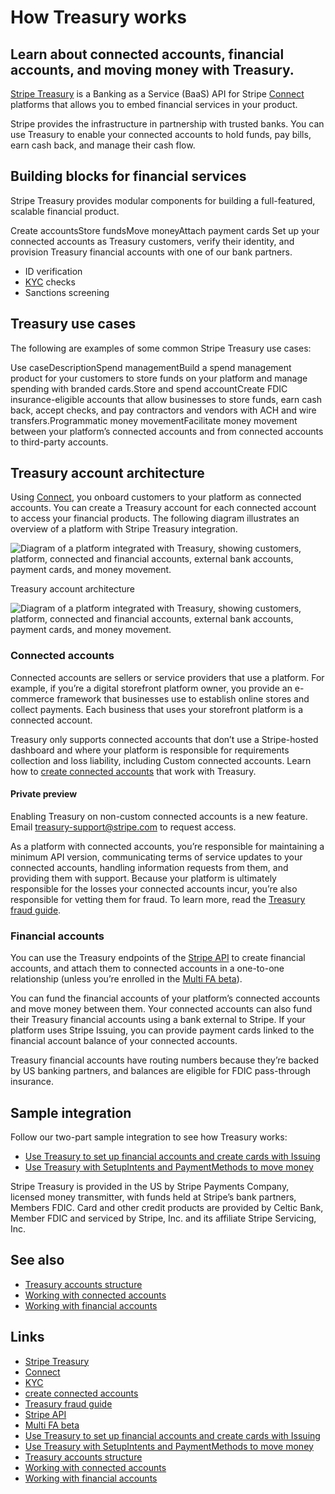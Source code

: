 # How Treasury works

## Learn about connected accounts, financial accounts, and moving money with Treasury.

[Stripe Treasury](https://stripe.com/treasury) is a Banking as a Service (BaaS)
API for Stripe [Connect](https://docs.stripe.com/connect) platforms that allows
you to embed financial services in your product.

Stripe provides the infrastructure in partnership with trusted banks. You can
use Treasury to enable your connected accounts to hold funds, pay bills, earn
cash back, and manage their cash flow.

## Building blocks for financial services

Stripe Treasury provides modular components for building a full-featured,
scalable financial product.

Create accountsStore fundsMove moneyAttach payment cards
Set up your connected accounts as Treasury customers, verify their identity, and
provision Treasury financial accounts with one of our bank partners.

- ID verification
- [KYC](https://en.wikipedia.org/wiki/Know_your_customer) checks
- Sanctions screening

## Treasury use cases

The following are examples of some common Stripe Treasury use cases:

Use caseDescriptionSpend managementBuild a spend management product for your
customers to store funds on your platform and manage spending with branded
cards.Store and spend accountCreate FDIC insurance-eligible accounts that allow
businesses to store funds, earn cash back, accept checks, and pay contractors
and vendors with ACH and wire transfers.Programmatic money movementFacilitate
money movement between your platform’s connected accounts and from connected
accounts to third-party accounts.
## Treasury account architecture

Using [Connect](https://docs.stripe.com/connect), you onboard customers to your
platform as connected accounts. You can create a Treasury account for each
connected account to access your financial products. The following diagram
illustrates an overview of a platform with Stripe Treasury integration.

![Diagram of a platform integrated with Treasury, showing customers, platform,
connected and financial accounts, external bank accounts, payment cards, and
money
movement.](https://b.stripecdn.com/docs-statics-srv/assets/architecture.59cac501261250e0ebe9785c6f9701ce.png)

Treasury account architecture

![Diagram of a platform integrated with Treasury, showing customers, platform,
connected and financial accounts, external bank accounts, payment cards, and
money
movement.](https://b.stripecdn.com/docs-statics-srv/assets/architecture.59cac501261250e0ebe9785c6f9701ce.png)

### Connected accounts

Connected accounts are sellers or service providers that use a platform. For
example, if you’re a digital storefront platform owner, you provide an
e-commerce framework that businesses use to establish online stores and collect
payments. Each business that uses your storefront platform is a connected
account.

Treasury only supports connected accounts that don’t use a Stripe-hosted
dashboard and where your platform is responsible for requirements collection and
loss liability, including Custom connected accounts. Learn how to [create
connected
accounts](https://docs.stripe.com/connect/design-an-integration?connect-onboarding-surface=api&connect-dashboard-type=none&connect-economic-model=buy-rate&connect-loss-liability-owner=platform&connect-charge-type=direct)
that work with Treasury.

#### Private preview

Enabling Treasury on non-custom connected accounts is a new feature. Email
[treasury-support@stripe.com](mailto:treasury-support@stripe.com) to request
access.

As a platform with connected accounts, you’re responsible for maintaining a
minimum API version, communicating terms of service updates to your connected
accounts, handling information requests from them, and providing them with
support. Because your platform is ultimately responsible for the losses your
connected accounts incur, you’re also responsible for vetting them for fraud. To
learn more, read the [Treasury fraud
guide](https://docs.stripe.com/treasury/examples/fraud-guide).

### Financial accounts

You can use the Treasury endpoints of the [Stripe
API](https://docs.stripe.com/api) to create financial accounts, and attach them
to connected accounts in a one-to-one relationship (unless you’re enrolled in
the [Multi FA
beta](https://docs.stripe.com/treasury/account-management/financial-accounts#create-a-financialaccount)).

You can fund the financial accounts of your platform’s connected accounts and
move money between them. Your connected accounts can also fund their Treasury
financial accounts using a bank external to Stripe. If your platform uses Stripe
Issuing, you can provide payment cards linked to the financial account balance
of your connected accounts.

Treasury financial accounts have routing numbers because they’re backed by US
banking partners, and balances are eligible for FDIC pass-through insurance.

## Sample integration

Follow our two-part sample integration to see how Treasury works:

- [Use Treasury to set up financial accounts and create cards with
Issuing](https://docs.stripe.com/treasury/examples/financial-accounts)
- [Use Treasury with SetupIntents and PaymentMethods to move
money](https://docs.stripe.com/treasury/examples/moving-money)

Stripe Treasury is provided in the US by Stripe Payments Company, licensed money
transmitter, with funds held at Stripe’s bank partners, Members FDIC. Card and
other credit products are provided by Celtic Bank, Member FDIC and serviced by
Stripe, Inc. and its affiliate Stripe Servicing, Inc.

## See also

- [Treasury accounts
structure](https://docs.stripe.com/treasury/account-management/treasury-accounts-structure)
- [Working with connected
accounts](https://docs.stripe.com/treasury/account-management/connected-accounts)
- [Working with financial
accounts](https://docs.stripe.com/treasury/account-management/financial-accounts)

## Links

- [Stripe Treasury](https://stripe.com/treasury)
- [Connect](https://docs.stripe.com/connect)
- [KYC](https://en.wikipedia.org/wiki/Know_your_customer)
- [create connected
accounts](https://docs.stripe.com/connect/design-an-integration?connect-onboarding-surface=api&connect-dashboard-type=none&connect-economic-model=buy-rate&connect-loss-liability-owner=platform&connect-charge-type=direct)
- [Treasury fraud guide](https://docs.stripe.com/treasury/examples/fraud-guide)
- [Stripe API](https://docs.stripe.com/api)
- [Multi FA
beta](https://docs.stripe.com/treasury/account-management/financial-accounts#create-a-financialaccount)
- [Use Treasury to set up financial accounts and create cards with
Issuing](https://docs.stripe.com/treasury/examples/financial-accounts)
- [Use Treasury with SetupIntents and PaymentMethods to move
money](https://docs.stripe.com/treasury/examples/moving-money)
- [Treasury accounts
structure](https://docs.stripe.com/treasury/account-management/treasury-accounts-structure)
- [Working with connected
accounts](https://docs.stripe.com/treasury/account-management/connected-accounts)
- [Working with financial
accounts](https://docs.stripe.com/treasury/account-management/financial-accounts)